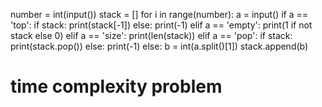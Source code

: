 number = int(input())
stack = []
for i in range(number):
    a = input()
    if a == 'top':
        if stack:
            print(stack[-1])
        else:
            print(-1)
    elif a == 'empty':
        print(1 if not stack else 0)
    elif a == 'size':
        print(len(stack))
    elif a == 'pop':
        if stack:
            print(stack.pop())
        else:
            print(-1)
    else:
        b = int(a.split()[1])
        stack.append(b)
# time complexity problem
